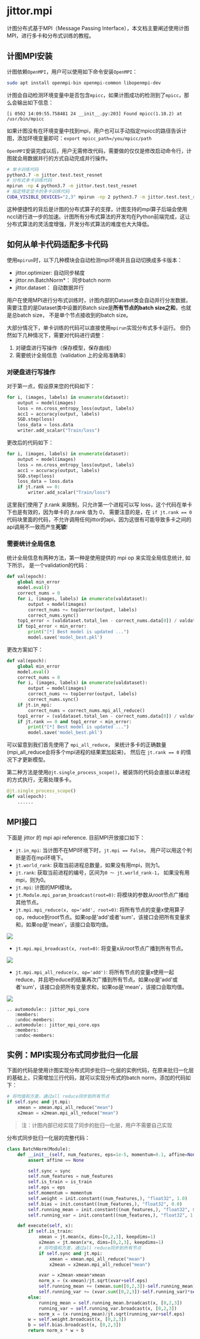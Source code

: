 jittor.mpi
=====================

计图分布式基于MPI（Message Passing Interface），本文档主要阐述使用计图MPI，进行多卡和分布式训练的教程。


## 计图MPI安装

计图依赖`OpenMPI`，用户可以使用如下命令安装`OpenMPI`：

```bash
sudo apt install openmpi-bin openmpi-common libopenmpi-dev
```

计图会自动检测环境变量中是否包含`mpicc`，如果计图成功的检测到了`mpicc`，那么会输出如下信息：

```
[i 0502 14:09:55.758481 24 __init__.py:203] Found mpicc(1.10.2) at /usr/bin/mpicc
```

如果计图没有在环境变量中找到mpi，用户也可以手动指定mpicc的路径告诉计图，添加环境变量即可：`export mpicc_path=/you/mpicc/path`

`OpenMPI`安装完成以后，用户无需修改代码，需要做的仅仅是修改启动命令行，计图就会用数据并行的方式自动完成并行操作。

```bash
# 单卡训练代码
python3.7 -m jittor.test.test_resnet
# 分布式多卡训练代码
mpirun -np 4 python3.7 -m jittor.test.test_resnet
# 指定特定显卡的多卡训练代码
CUDA_VISIBLE_DEVICES="2,3" mpirun -np 2 python3.7 -m jittor.test.test_resnet
```

这种便捷性的背后是计图的分布式算子的支撑，计图支持的mpi算子后端会使用nccl进行进一步的加速。计图所有分布式算法的开发均在Python前端完成，这让分布式算法的灵活度增强，开发分布式算法的难度也大大降低。

## 如何从单卡代码适配多卡代码

使用`mpirun`时，以下几种模块会自动检测mpi环境并且自动切换成多卡版本：

* jittor.optimizer: 自动同步梯度
* jittor.nn.BatchNorm*： 同步batch norm
* jittor.dataset： 自动数据并行

用户在使用MPI进行分布式训练时，计图内部的Dataset类会自动并行分发数据，需要注意的是Dataset类中设置的Batch size是**所有节点的batch size之和**，也就是总batch size， 不是单个节点接收到的batch size。

大部分情况下，单卡训练的代码可以直接使用`mpirun`实现分布式多卡运行。 但仍然如下几种情况下，需要对代码进行调整：

1. 对硬盘进行写操作（保存模型，保存曲线）
2. 需要统计全局信息（validation 上的全局准确率）

### 对硬盘进行写操作

对于第一点，假设原来您的代码如下：

```python
for i, (images, labels) in enumerate(dataset):
    output = model(images)
    loss = nn.cross_entropy_loss(output, labels)
    acc1 = accuracy(output, labels)
    SGD.step(loss)
    loss_data = loss.data
    writer.add_scalar("Train/loss")
```

更改后的代码如下：

```python
for i, (images, labels) in enumerate(dataset):
    output = model(images)
    loss = nn.cross_entropy_loss(output, labels)
    acc1 = accuracy(output, labels)
    SGD.step(loss)
    loss_data = loss.data
    if jt.rank == 0:
        writer.add_scalar("Train/loss")
```

这里我们使用了 jt.rank 来限制，只允许第一个进程可以写 loss，这个代码在单卡下也是有效的，因为单卡的 jt.rank 值为 0， 需要注意的是，在 `if jt.rank == 0` 代码块里面的代码，不允许调用任何jittor的api，因为这很有可能导致多卡之间的api调用不一致而产生**死锁**!

### 需要统计全局信息

统计全局信息有两种方法，第一种是使用提供的 mpi op 来实现全局信息统计, 如下所示， 是一个validation的代码：

```python
def val(epoch):
    global min_error
    model.eval()
    correct_nums = 0
    for i, (images, labels) in enumerate(valdataset):
        output = model(images)
        correct_nums += top1error(output, labels)
        correct_nums.sync()
    top1_error = (valdataset.total_len - correct_nums.data[0]) / valdataset.total_len
    if top1_error < min_error:
        print("[*] Best model is updated ...")
        model.save('model_best.pkl')
```

更改方案如下：

```python
def val(epoch):
    global min_error
    model.eval()
    correct_nums = 0
    for i, (images, labels) in enumerate(valdataset):
        output = model(images)
        correct_nums += top1error(output, labels)
        correct_nums.sync()
    if jt.in_mpi:
        correct_nums = correct_nums.mpi_all_reduce()
    top1_error = (valdataset.total_len - correct_nums.data[0]) / valdataset.total_len
    if jt.rank == 0 and top1_error < min_error:
        print("[*] Best model is updated ...")
        model.save('model_best.pkl')
```

可以留意到我们首先使用了 `mpi_all_reduce`， 来统计多卡的正确数量(mpi_all_reduce会将多个mpi进程的结果累加起来)， 然后在 `jt.rank == 0` 的情况下才更新模型。

第二种方法是使用`@jt.single_process_scope()`，被装饰的代码会直接以单进程的方式执行，无需处理多卡。

```python
@jt.single_process_scope()
def val(epoch):
    ......
```


## MPI接口

下面是 jittor 的 mpi api reference.
目前MPI开放接口如下：

* `jt.in_mpi`: 当计图不在MPI环境下时，`jt.mpi == False`， 用户可以用这个判断是否在mpi环境下。
* `jt.world_rank`: 获取当前进程总数量，如果没有用mpi，则为1。
* `jt.rank`: 获取当前进程的编号，区间为`0 ～ jt.world_rank-1`， 如果没有用mpi，则为0。
* `jt.mpi`: 计图的MPI模块。
* `jt.Module.mpi_param_broadcast(root=0)`: 将模块的参数从root节点广播给其他节点。
* `jt.mpi.mpi_reduce(x, op='add', root=0)`: 将所有节点的变量x使用算子op，reduce到root节点。如果op是'add'或者'sum'，该接口会把所有变量求和，如果op是'mean'，该接口会取均值。

<img src="https://cg.cs.tsinghua.edu.cn/jittor/images/tutorial/2020-5-2-16-44-distributed/mpi_reduce.png">

* `jt.mpi.mpi_broadcast(x, root=0)`: 将变量x从root节点广播到所有节点。

<img src="https://cg.cs.tsinghua.edu.cn/jittor/images/tutorial/2020-5-2-16-44-distributed/mpi_broadcast.png">

* `jt.mpi.mpi_all_reduce(x, op='add')`: 将所有节点的变量x使用一起reduce，并且吧reduce的结果再次广播到所有节点。如果op是'add'或者'sum'，该接口会把所有变量求和，如果op是'mean'，该接口会取均值。

<img src="https://cg.cs.tsinghua.edu.cn/jittor/images/tutorial/2020-5-2-16-44-distributed/mpi_all_reduce.png">



```eval_rst
.. automodule:: jittor_mpi_core
   :members:
   :undoc-members:
.. automodule:: jittor_mpi_core.ops
   :members:
   :undoc-members:
```

## 实例：MPI实现分布式同步批归一化层


下面的代码是使用计图实现分布式同步批归一化层的实例代码，在原来批归一化层的基础上，只需增加三行代码，就可以实现分布式的batch norm，添加的代码如下：

```python
# 将均值和方差，通过all reduce同步到所有节点
if self.sync and jt.mpi:
    xmean = xmean.mpi_all_reduce("mean")
    x2mean = x2mean.mpi_all_reduce("mean")
```

> 注：计图内部已经实现了同步的批归一化层，用户不需要自己实现

分布式同步批归一化层的完整代码：

```python
class BatchNorm(Module):
    def __init__(self, num_features, eps=1e-5, momentum=0.1, affine=None, is_train=True, sync=True):
        assert affine == None

        self.sync = sync
        self.num_features = num_features
        self.is_train = is_train
        self.eps = eps
        self.momentum = momentum
        self.weight = init.constant((num_features,), "float32", 1.0)
        self.bias = init.constant((num_features,), "float32", 0.0)
        self.running_mean = init.constant((num_features,), "float32", 0.0).stop_grad()
        self.running_var = init.constant((num_features,), "float32", 1.0).stop_grad()

    def execute(self, x):
        if self.is_train:
            xmean = jt.mean(x, dims=[0,2,3], keepdims=1)
            x2mean = jt.mean(x*x, dims=[0,2,3], keepdims=1)
            # 将均值和方差，通过all reduce同步到所有节点
            if self.sync and jt.mpi:
                xmean = xmean.mpi_all_reduce("mean")
                x2mean = x2mean.mpi_all_reduce("mean")

            xvar = x2mean-xmean*xmean
            norm_x = (x-xmean)/jt.sqrt(xvar+self.eps)
            self.running_mean += (xmean.sum([0,2,3])-self.running_mean)*self.momentum
            self.running_var += (xvar.sum([0,2,3])-self.running_var)*self.momentum
        else:
            running_mean = self.running_mean.broadcast(x, [0,2,3])
            running_var = self.running_var.broadcast(x, [0,2,3])
            norm_x = (x-running_mean)/jt.sqrt(running_var+self.eps)
        w = self.weight.broadcast(x, [0,2,3])
        b = self.bias.broadcast(x, [0,2,3])
        return norm_x * w + b
```

